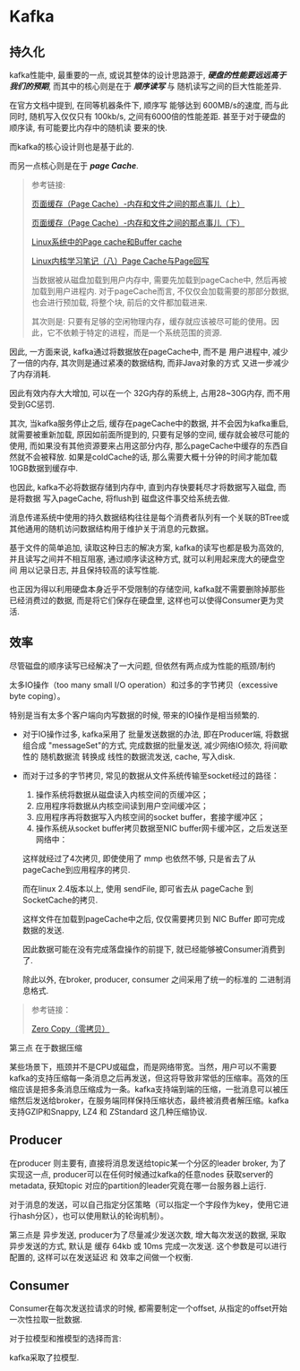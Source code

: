 # Kafka

## 持久化

kafka性能中, 最重要的一点, 或说其整体的设计思路源于, ***硬盘的性能要远远高于我们的预期***,  而其中的核心则是在于 ***顺序读写*** 与 随机读写之间的巨大性能差异.

在官方文档中提到, 在同等机器条件下, 顺序写 能够达到 600MB/s的速度, 而与此同时, 随机写入仅仅只有 100kb/s, 之间有6000倍的性能差距. 甚至于对于硬盘的顺序读, 有可能要比内存中的随机读 要来的快.

而kafka的核心设计则也是基于此的.

而另一点核心则是在于 ***page Cache***.

> 参考链接:
> 
> [页面缓存（Page Cache）-内存和文件之间的那点事儿（上）](https://zhuanlan.zhihu.com/p/54762255)
>
> [页面缓存（Page Cache）-内存和文件之间的那点事儿（下）](https://zhuanlan.zhihu.com/p/54764446)
>
> [Linux系统中的Page cache和Buffer cache](https://blog.51cto.com/ultrasql/1627647)
>
> [Linux内核学习笔记（八）Page Cache与Page回写](https://blog.csdn.net/damontive/article/details/80552566)
>
> 当数据被从磁盘加载到用户内存中,  需要先加载到pageCache中, 然后再被加载到用户进程内. 对于pageCache而言, 不仅仅会加载需要的那部分数据, 也会进行预加载, 将整个块, 前后的文件都加载进来.
>
> 其次则是: 只要有足够的空闲物理内存，缓存就应该被尽可能的使用。因此，它不依赖于特定的进程，而是一个系统范围的资源.

因此, 一方面来说, kafka通过将数据放在pageCache中, 而不是 用户进程中, 减少了一倍的内存, 其次则是通过紧凑的数据结构, 而非Java对象的方式 又进一步减少了内存消耗.

因此有效内存大大增加, 可以在一个 32G内存的系统上, 占用28~30G内存, 而不用受到GC惩罚.

其次, 当kafka服务停止之后, 缓存在pageCache中的数据, 并不会因为kafka重启, 就需要被重新加载, 原因如前面所提到的, 只要有足够的空间, 缓存就会被尽可能的使用, 而如果没有其他资源要来占用这部分内存, 那么pageCache中缓存的东西自然就不会被释放. 如果是coldCache的话, 那么需要大概十分钟的时间才能加载10GB数据到缓存中.

也因此, kafka不必将数据存储到内存中, 直到内存快要耗尽才将数据写入磁盘, 而是将数据 写入pageCache, 将flush到 磁盘这件事交给系统去做. 

消息传递系统中使用的持久数据结构往往是每个消费者队列有一个关联的BTree或其他通用的随机访问数据结构用于维护关于消息的元数据。

基于文件的简单追加, 读取这种日志的解决方案, kafka的读写也都是极为高效的, 并且读写之间并不相互阻塞, 通过顺序读这种方式, 就可以利用起来庞大的硬盘空间 用以记录日志, 并且保持较高的读写性能.

也正因为得以利用硬盘本身近乎不受限制的存储空间, kafka就不需要删除掉那些已经消费过的数据, 而是将它们保存在硬盘里, 这样也可以使得Consumer更为灵活.

## 效率

尽管磁盘的顺序读写已经解决了一大问题, 但依然有两点成为性能的瓶颈/制约

太多IO操作（too many small I/O operation）和过多的字节拷贝（excessive byte coping）。

特别是当有太多个客户端向内写数据的时候, 带来的IO操作是相当频繁的.

* 对于IO操作过多, kafka采用了 批量发送数据的办法, 即在Producer端, 将数据组合成 "messageSet"的方式, 完成数据的批量发送, 减少网络IO频次, 将间歇性的 随机数据流 转换成 线性的数据流发送, cache, 写入disk.

* 而对于过多的字节拷贝, 常见的数据从文件系统传输至socket经过的路径：

  1. 操作系统将数据从磁盘读入内核空间的页缓冲区；
  2. 应用程序将数据从内核空间读到用户空间缓冲区；
  3. 应用程序再将数据写入内核空间的socket buffer，套接字缓冲区；
  4. 操作系统从socket buffer拷贝数据至NIC buffer网卡缓冲区，之后发送至网络中：

    这样就经过了4次拷贝, 即使使用了 mmp 也依然不够, 只是省去了从 pageCache到应用程序的拷贝.

    而在linux 2.4版本以上, 使用 sendFile, 即可省去从 pageCache 到 SocketCache的拷贝.

    这样文件在加载到pageCache中之后, 仅仅需要拷贝到 NIC Buffer 即可完成数据的发送.

    因此数据可能在没有完成落盘操作的前提下, 就已经能够被Consumer消费到了.

    除此以外, 在broker, producer, consumer 之间采用了统一的标准的 二进制消息格式.

> 参考链接：
>
> [Zero Copy（零拷贝）](https://blog.csdn.net/zero__007/article/details/89970806)

第三点 在于数据压缩

某些场景下，瓶颈并不是CPU或磁盘，而是网络带宽。当然，用户可以不需要kafka的支持压缩每一条消息之后再发送，但这将导致非常低的压缩率。高效的压缩应该是把多条消息压缩成为一条。kafka支持端到端的压缩，一批消息可以被压缩然后发送给broker，在服务端同样保持压缩状态，最终被消费者解压缩。kafka支持GZIP和Snappy,  LZ4 和 ZStandard 这几种压缩协议.

## Producer

在producer 则主要有, 直接将消息发送给topic某一个分区的leader broker, 为了实现这一点, producer可以在任何时候通过kafka的任意nodes 获取server的metadata, 获知topic 对应的partition的leader究竟在哪一台服务器上运行.

对于消息的发送，可以自己指定分区策略（可以指定一个字段作为key，使用它进行hash分区），也可以使用默认的轮询机制）。

第三点是 异步发送, producer为了尽量减少发送次数, 增大每次发送的数据, 采取异步发送的方式, 默认是 缓存 64kb 或 10ms 完成一次发送.
这个参数是可以进行配置的, 这样可以在发送延迟 和 效率之间做一个权衡.

## Consumer

Consumer在每次发送拉请求的时候, 都需要制定一个offset, 从指定的offset开始一次性拉取一批数据.

对于拉模型和推模型的选择而言:

kafka采取了拉模型.
